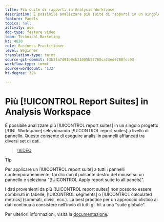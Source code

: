 ```yaml
---
title: Più suite di rapporti in Analysis Workspace
description: È possibile analizzare più suite di rapporti in un singolo progetto Workspace selezionando le suite a livello di pannello. Questo consente di eseguire analisi in pannelli affiancati tra diversi set di dati.
feature: Panels
topics: null
activity: use
doc-type: feature video
team: Technical Marketing
kt: 4820
role: Business Practitioner
level: Beginner
translation-type: tm+mt
source-git-commit: f3b3fa7d91b0cb21005b57768ca23ed6700fcc03
workflow-type: tm+mt
source-wordcount: '132'
ht-degree: 32%

---
```



# Più [!UICONTROL Report Suites] in Analysis Workspace

È possibile analizzare più [!UICONTROL report suites] in un singolo progetto [!DNL Workspace] selezionando [!UICONTROL report suites] a livello di pannello. Questo consente di eseguire analisi in pannelli affiancati tra diversi set di dati.

>[!VIDEO](https://video.tv.adobe.com/v/32843/?quality=12)

>[!TIP]
>
> Per applicare un [!UICONTROL report suite] a tutti i pannelli contemporaneamente, fai clic con il pulsante destro del mouse su un pannello e seleziona &quot;[!UICONTROL Apply report suite to all panels]&quot;.

I dati provenienti da più [!UICONTROL report suites] non possono essere combinati in tabelle, [!UICONTROL segments] o [!UICONTROL calculated metrics] (sommati, divisi, ecc.). La best practice per un approccio olistico ai dati continua a consistere nell’invio di tutti gli hit a una &quot;suite globale&quot;.

Per ulteriori informazioni, visita la [documentazione](https://experienceleague.adobe.com/docs/analytics/analyze/analysis-workspace/build-workspace-project/multiple-report-suites.html?lang=it-IT).
